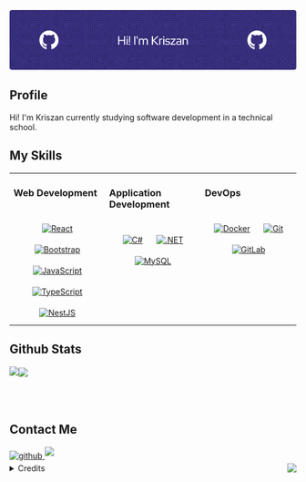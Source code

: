 ![Header](./github-header-image.png)
## Profile
Hi! I'm Kriszan currently studying software development in a technical school.
## My Skills  
<table align="center">
    <tr>
      <td valign="top" width="33%">
        <h3>Web Development</h3><br>
        <div align="center">  
          <a href="https://reactjs.org/" target="_blank"><img style="margin: 10px" src="https://profilinator.rishav.dev/skills-assets/react-original-wordmark.svg" alt="React" height="50" /></a>  
          <a href="https://getbootstrap.com/docs/3.4/javascript/" target="_blank"><img style="margin: 10px" src="https://profilinator.rishav.dev/skills-assets/bootstrap-plain.svg" alt="Bootstrap" height="50" /></a>   
          <a href="https://www.javascript.com/" target="_blank"><img style="margin: 10px" src="https://profilinator.rishav.dev/skills-assets/javascript-original.svg" alt="JavaScript" height="50" /></a>  
          <a href="https://www.typescriptlang.org/" target="_blank"><img style="margin: 10px" src="https://profilinator.rishav.dev/skills-assets/typescript-original.svg" alt="TypeScript" height="50" /></a>  
            <a href="https://nestjs.com/" target="_blank"><img style="margin: 10px" src="https://profilinator.rishav.dev/skills-assets/nestjs.svg" alt="NestJS" height="50" /></a>  
        </div>
    </td>
    <td valign="top" width="33%">
      <h3> Application Development</h3><br>
      <div align="center">  
        <a href="https://docs.microsoft.com/en-us/dotnet/csharp/" target="_blank"><img style="margin: 10px" src="https://profilinator.rishav.dev/skills-assets/csharp-original.svg" alt="C#" height="50" /></a>  
        <a href="https://dotnet.microsoft.com/download/dotnet-framework" target="_blank"><img style="margin: 10px" src="https://profilinator.rishav.dev/skills-assets/dot-net-original-wordmark.svg" alt=".NET" height="50" /></a>  
        <a href="https://www.mysql.com/" target="_blank"><img style="margin: 10px" src="https://profilinator.rishav.dev/skills-assets/mysql-original-wordmark.svg" alt="MySQL" height="50" /></a>  
      </div>
    </td>
        <td valign="top" width="33%">
      <h3> DevOps</h3><br>
      <div align="center">  
       <a href="https://www.docker.com/" target="_blank"><img style="margin: 10px" src="https://profilinator.rishav.dev/skills-assets/docker-original-wordmark.svg" alt="Docker" height="50" /></a>  
<a href="https://github.com/" target="_blank"><img style="margin: 10px" src="https://profilinator.rishav.dev/skills-assets/git-scm-icon.svg" alt="Git" height="50" /></a>  
<a href="https://about.gitlab.com/" target="_blank"><img style="margin: 10px" src="https://profilinator.rishav.dev/skills-assets/gitlab.svg" alt="GitLab" height="50" /></a> 
      </div>
    </td>
  </tr>
</table>  

## Github Stats  
<div>
<img src="https://github-readme-stats.vercel.app/api?username=kriszan&show_icons=true&count_private=true&hide_border=true" align="left" />  
<div align="left">
    <img src="https://github-readme-stats.vercel.app/api/top-langs/?username=kriszan&hide_border=true&layout=compact" align="center" />
</div>  
</div>
</br></br></br>

<div align="left!important">
    <h2>Contact Me</h2>
<a href="https://github.com/kriszan" target="_blank">
    <img src=https://img.shields.io/badge/github-%2324292e.svg?&style=for-the-badge&logo=github&logoColor=white alt=github style="margin-bottom: 5px;" />
</a> 
<a href="https://www.linkedin.com/in/kriszti%C3%A1n-sz%C3%A1vai-b49531319/" target="_blank">
    <img src=https://img.shields.io/badge/LinkedIn-0077B5?style=for-the-badge&logo=linkedin&logoColor=white style="margin-bottom: 5px;" />
</a>  
</div>

<div align="right">
    <img src="https://komarev.com/ghpvc/?username=kriszan&&style=flat-square" align="right" />
</div>


<details closed>
  <summary>Credits</summary>
    <div align="left">
      Image sources: <a href="https://profilinator.rishav.dev/" target="_blank">Github Profilinator</a>
    </div>
    <div align="left">
      Header generator: <a href="https://leviarista.github.io/github-profile-header-generator/" target="_blank">Leviarista</a>
    </div>
</details>
